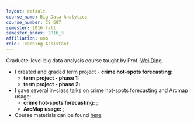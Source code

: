 ```yaml
---
layout: default
course_name: Big Data Analytics
course_number: CS 697
semester: 2016 fall 
semester_index: 2016_3
affiliation: umb 
role: Teaching Assistant
---
```

Graduate-level big data analysis course taught by Prof. [Wei Ding](https://www.cs.umb.edu/~ding). 
- I created and graded term project - **crime hot-spots forecasting**:
    - **term project - phase 1:**  <a href="{{ 'teaching/2016-fall-cs697/p1_requirements.pdf' | prepend: '/assets/pdf/' | relative_url }}" class="z-depth-0" role="button" target="_blank"><i class="fas fa-file-pdf"></i></a>
    - **term project - phase 2:**  
- I gave several in-class talks on crime hot-spots forecasting and Arcmap usage:
    - **crime hot-spots forecasting:** <a href="{{ 'teaching/2016-fall-cs697/p1_slides.pdf' | prepend: '/assets/pdf/' | relative_url }}" class="z-depth-0" role="button" target="_blank"><i class="fas fa-file-powerpoint"></i></a>; <a href="{{ 'teaching/2016-fall-cs697/p2_slides.pdf' | prepend: '/assets/pdf/' | relative_url }}" class="z-depth-0" role="button" target="_blank"><i class="fas fa-file-powerpoint"></i></a>
    - **ArcMap usage:** <a href="{{ 'teaching/2016-fall-cs697/arcmap_fishnet1.pdf' | prepend: '/assets/pdf/' | relative_url }}" class="z-depth-0" role="button" target="_blank"><i class="fas fa-file-powerpoint"></i></a>; <a href="{{ 'teaching/2016-fall-cs697/arcmap_fishnet2.pdf' | prepend: '/assets/pdf/' | relative_url }}" class="z-depth-0" role="button" target="_blank"><i class="fas fa-file-powerpoint"></i></a>
- Course materials can be found [here](https://www.cs.umb.edu/~ding/history/480_697_fall_2016/). 